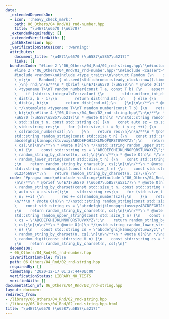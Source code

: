 ```yaml
---
data:
  _extendedDependsOn:
  - icon: ':heavy_check_mark:'
    path: 06_Others/04_Rnd/01_rnd-number.hpp
    title: "\u4E71\u6570 (\u6570)"
  _extendedRequiredBy: []
  _extendedVerifiedWith: []
  _pathExtension: hpp
  _verificationStatusIcon: ':warning:'
  attributes:
    document_title: "\u4E71\u6570 (\u6587\u5B57\u5217)"
    links: []
  bundledCode: "#line 2 \"06_Others/04_Rnd/02_rnd-string.hpp\"\n#include <cstring>\n\
    #line 2 \"06_Others/04_Rnd/01_rnd-number.hpp\"\n#include <cassert>\n#include <chrono>\n\
    #include <random>\n#include <type_traits>\n\nstruct Random {\n    std::mt19937_64\
    \ mt;\n    Random() { mt.seed(std::chrono::steady_clock::now().time_since_epoch().count());\
    \ }\n} rnd;\n\n/**\n * @brief \u4E71\u6570 (\u6570)\n * @note O(1)\n */\ntemplate\
    \ <typename T>\nT random_number(const T a, const T b) {\n    assert(a < b);\n\
    \    if (std::is_integral<T>::value) {\n        std::uniform_int_distribution<T>\
    \ dist(a, b - 1);\n        return dist(rnd.mt);\n    } else {\n        std::uniform_real_distribution<>\
    \ dist(a, b);\n        return dist(rnd.mt);\n    }\n}\n\n/**\n * @note O(1)\n\
    \ */\ntemplate <typename T>\nT random_number(const T b) {\n    return random_number(T(0),\
    \ b);\n}\n#line 4 \"06_Others/04_Rnd/02_rnd-string.hpp\"\n\n/**\n * @brief \u4E71\
    \u6570 (\u6587\u5B57\u5217)\n * @note O(n)\n */\nstd::string random_string_by_charset(const\
    \ std::size_t n, const std::string cs) {\n    const auto sz = cs.size();\n   \
    \ std::string res;\n    for (std::size_t i = 0; i < n; ++i) {\n        res +=\
    \ cs[random_number(sz)];\n    }\n    return res;\n}\n\n/**\n * @note O(n)\n */\n\
    std::string random_string(const std::size_t n) {\n    const std::string cs = \"\
    abcdefghijklmnopqrstuvwxyzABCDEFGHIJKLMNOPQRSTUVWXYZ\";\n    return random_string_by_charset(n,\
    \ cs);\n}\n\n/**\n * @note O(n)\n */\nstd::string random_upper_string(const std::size_t\
    \ n) {\n    const std::string cs = \"ABCDEFGHIJKLMNOPQRSTUVWXYZ\";\n    return\
    \ random_string_by_charset(n, cs);\n}\n\n/**\n * @note O(n)\n */\nstd::string\
    \ random_lower_string(const std::size_t n) {\n    const std::string cs = \"abcdefghijklmnopqrstuvwxyz\"\
    ;\n    return random_string_by_charset(n, cs);\n}\n\n/**\n * @note O(n)\n */\n\
    std::string random_digit(const std::size_t n) {\n    const std::string cs = \"\
    012345689\";\n    return random_string_by_charset(n, cs);\n}\n"
  code: "#pragma once\n#include <cstring>\n#include \"06_Others/04_Rnd/01_rnd-number.hpp\"\
    \n\n/**\n * @brief \u4E71\u6570 (\u6587\u5B57\u5217)\n * @note O(n)\n */\nstd::string\
    \ random_string_by_charset(const std::size_t n, const std::string cs) {\n    const\
    \ auto sz = cs.size();\n    std::string res;\n    for (std::size_t i = 0; i <\
    \ n; ++i) {\n        res += cs[random_number(sz)];\n    }\n    return res;\n}\n\
    \n/**\n * @note O(n)\n */\nstd::string random_string(const std::size_t n) {\n\
    \    const std::string cs = \"abcdefghijklmnopqrstuvwxyzABCDEFGHIJKLMNOPQRSTUVWXYZ\"\
    ;\n    return random_string_by_charset(n, cs);\n}\n\n/**\n * @note O(n)\n */\n\
    std::string random_upper_string(const std::size_t n) {\n    const std::string\
    \ cs = \"ABCDEFGHIJKLMNOPQRSTUVWXYZ\";\n    return random_string_by_charset(n,\
    \ cs);\n}\n\n/**\n * @note O(n)\n */\nstd::string random_lower_string(const std::size_t\
    \ n) {\n    const std::string cs = \"abcdefghijklmnopqrstuvwxyz\";\n    return\
    \ random_string_by_charset(n, cs);\n}\n\n/**\n * @note O(n)\n */\nstd::string\
    \ random_digit(const std::size_t n) {\n    const std::string cs = \"012345689\"\
    ;\n    return random_string_by_charset(n, cs);\n}"
  dependsOn:
  - 06_Others/04_Rnd/01_rnd-number.hpp
  isVerificationFile: false
  path: 06_Others/04_Rnd/02_rnd-string.hpp
  requiredBy: []
  timestamp: '2020-12-17 01:27:44+00:00'
  verificationStatus: LIBRARY_NO_TESTS
  verifiedWith: []
documentation_of: 06_Others/04_Rnd/02_rnd-string.hpp
layout: document
redirect_from:
- /library/06_Others/04_Rnd/02_rnd-string.hpp
- /library/06_Others/04_Rnd/02_rnd-string.hpp.html
title: "\u4E71\u6570 (\u6587\u5B57\u5217)"
---
```

